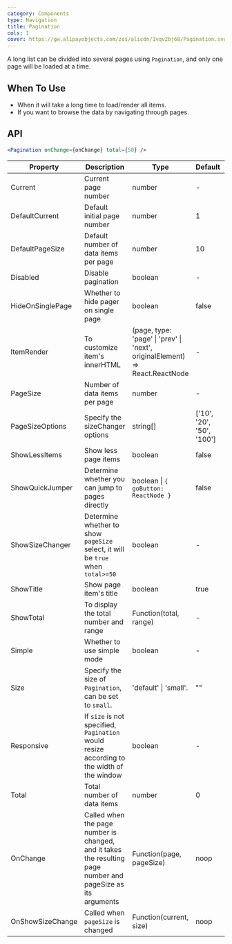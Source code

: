 ```yaml
---
category: Components
type: Navigation
title: Pagination
cols: 1
cover: https://gw.alipayobjects.com/zos/alicdn/1vqv2bj68/Pagination.svg
---
```


A long list can be divided into several pages using `Pagination`, and only one page will be loaded at a time.

## When To Use

- When it will take a long time to load/render all items.
- If you want to browse the data by navigating through pages.

## API

```jsx
<Pagination onChange={onChange} total={50} />
```

| Property | Description | Type | Default | Version |
| --- | --- | --- | --- | --- |
| Current | Current page number | number | - |  |
| DefaultCurrent | Default initial page number | number | 1 |  |
| DefaultPageSize | Default number of data items per page | number | 10 |  |
| Disabled | Disable pagination | boolean | - |  |
| HideOnSinglePage | Whether to hide pager on single page | boolean | false |  |
| ItemRender | To customize item's innerHTML | (page, type: 'page' \| 'prev' \| 'next', originalElement) => React.ReactNode | - |  |
| PageSize | Number of data items per page | number | - |  |
| PageSizeOptions | Specify the sizeChanger options | string\[] | \['10', '20', '50', '100'] |  |
| ShowLessItems | Show less page items | boolean | false |  |
| ShowQuickJumper | Determine whether you can jump to pages directly | boolean \| `{ goButton: ReactNode }` | false |  |
| ShowSizeChanger | Determine whether to show `pageSize` select, it will be `true` when `total>=50` | boolean | - |  |
| ShowTitle | Show page item's title | boolean | true |  |
| ShowTotal | To display the total number and range | Function(total, range) | - |  |
| Simple | Whether to use simple mode | boolean | - |  |
| Size | Specify the size of `Pagination`, can be set to `small`. | 'default' \| 'small'. | "" |  |
| Responsive | If `size` is not specified, `Pagination` would resize according to the width of the window | boolean | - |  |
| Total | Total number of data items | number | 0 |  |
| OnChange | Called when the page number is changed, and it takes the resulting page number and pageSize as its arguments | Function(page, pageSize) | noop |  |
| OnShowSizeChange | Called when `pageSize` is changed | Function(current, size) | noop |  |
